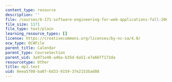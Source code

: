 ```yaml
---
content_type: resource
description: ''
file: /courses/6-171-software-engineering-for-web-applications-fall-2003/0eea5708ba076d33915937e2153bad88_mp3.text
file_size: 1171
file_type: text/plain
learning_resource_types: []
license: https://creativecommons.org/licenses/by-nc-sa/4.0/
ocw_type: OCWFile
parent_title: Calendar
parent_type: CourseSection
parent_uid: 3a971e48-a46a-b35d-6a51-e7a66ff172da
resourcetype: Other
title: mp3.text
uid: 0eea5708-ba07-6d33-9159-37e2153bad88
---
```

